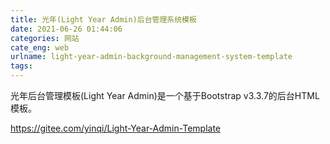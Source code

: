 ```yaml
---
title: 光年(Light Year Admin)后台管理系统模板
date: 2021-06-26 01:44:06
categories: 网站
cate_eng: web
urlname: light-year-admin-background-management-system-template
tags:
---
```

<!--markdown-->光年后台管理模板(Light Year Admin)是一个基于Bootstrap v3.3.7的后台HTML模板。
https://gitee.com/yinqi/Light-Year-Admin-Template